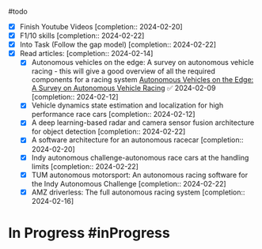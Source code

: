 #todo 
- [x] Finish Youtube Videos  [completion:: 2024-02-20]
- [x] F1/10 skills  [completion:: 2024-02-22]
- [x] Into Task (Follow the gap model)  [completion:: 2024-02-22]
- [x] Read articles:  [completion:: 2024-02-14]
	- [x] Autonomous vehicles on the edge: A survey on autonomous vehicle racing - this will give  a good overview of all the required components for a racing system  [Autonomous Vehicles on the Edge: A Survey on Autonomous Vehicle Racing](Autonomous_Vehicles_on_the_Edge_A_Survey_on_Autonomous_Vehicle_Racing.pdf) ✅ 2024-02-09  [completion:: 2024-02-12]
	- [x] Vehicle dynamics state estimation and localization for high performance race cars  [completion:: 2024-02-12]
	- [x] A deep learning-based radar and camera sensor fusion architecture for object detection  [completion:: 2024-02-22]
	- [x] A software architecture for an autonomous racecar  [completion:: 2024-02-20]
	- [x] Indy autonomous challenge-autonomous race cars at the handling limits  [completion:: 2024-02-22]
	- [x] TUM autonomous motorsport: An autonomous racing software for the Indy Autonomous  Challenge  [completion:: 2024-02-22]
	- [x] AMZ driverless: The full autonomous racing system  [completion:: 2024-02-16]
# In Progress #inProgress 